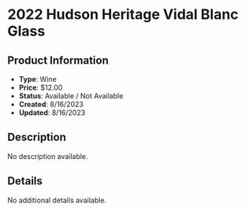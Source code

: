 # 2022 Hudson Heritage Vidal Blanc Glass

## Product Information
- **Type**: Wine
- **Price**: $12.00
- **Status**: Available / Not Available
- **Created**: 8/16/2023
- **Updated**: 8/16/2023

## Description
No description available.



## Details
No additional details available.
